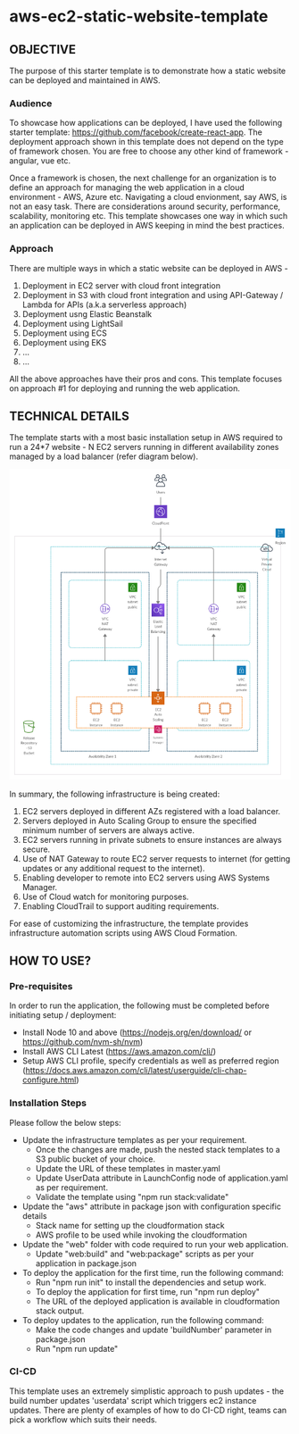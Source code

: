 # aws-ec2-static-website-template

## OBJECTIVE
The purpose of this starter template is to demonstrate how a static website can be deployed and maintained in AWS.

### Audience
To showcase how applications can be deployed, I have used the following starter template: https://github.com/facebook/create-react-app. The deployment approach shown in this template does not depend on the type of framework chosen. You are free to choose any other kind of framework - angular, vue etc.

Once a framework is chosen, the next challenge for an organization is to define an approach for managing the web application in a cloud environment - AWS, Azure etc. Navigating a cloud envionment, say AWS, is not an easy task. There are considerations around security, performance, scalability, monitoring etc. This template showcases one way in which such an application can be deployed in AWS keeping in mind the best practices.

### Approach
There are multiple ways in which a static website can be deployed in AWS -
1. Deployment in EC2 server with cloud front integration
2. Deployment in S3 with cloud front integration and using API-Gateway / Lambda for APIs (a.k.a serverless approach)
3. Deployment usng Elastic Beanstalk
4. Deployment using LightSail
5. Deployment using ECS
6. Deployment using EKS
7. ...
8. ...

All the above approaches have their pros and cons. This template focuses on approach #1 for deploying and running the web application.

## TECHNICAL DETAILS
The template starts with a most basic installation setup in AWS required to run a 24*7 website - N EC2 servers running in different availability zones managed by a load balancer (refer diagram below).

![Infrastructure Diagram](images/aws-simple-ec2-app.jpg)

In summary, the following infrastructure is being created:
1. EC2 servers deployed in different AZs registered with a load balancer.
2. Servers deployed in Auto Scaling Group to ensure the specified minimum number of servers are always active. 
3. EC2 servers running in private subnets to ensure instances are always secure.
4. Use of NAT Gateway to route EC2 server requests to internet (for getting updates or any additional request to the internet).
5. Enabling developer to remote into EC2 servers using AWS Systems Manager.
6. Use of Cloud watch for monitoring purposes.
7. Enabling CloudTrail to support auditing requirements.

For ease of customizing the infrastructure, the template provides infrastructure automation scripts using AWS Cloud Formation.

## HOW TO USE?

### Pre-requisites
In order to run the application, the following must be completed before initiating setup / deployment:
* Install Node 10 and above (https://nodejs.org/en/download/ or https://github.com/nvm-sh/nvm)
* Install AWS CLI Latest (https://aws.amazon.com/cli/)
* Setup AWS CLI profile, specify credentials as well as preferred region (https://docs.aws.amazon.com/cli/latest/userguide/cli-chap-configure.html)

### Installation Steps
Please follow the below steps:
* Update the infrastructure templates as per your requirement.
    * Once the changes are made, push the nested stack templates to a S3 public bucket of your choice.
    * Update the URL of these templates in master.yaml
    * Update UserData attribute in LaunchConfig node of application.yaml as per requirement.
    * Validate the template using "npm run stack:validate"
* Update the "aws" attribute in package json with configuration specific details
    * Stack name for setting up the cloudformation stack
    * AWS profile to be used while invoking the cloudformation 
* Update the "web" folder with code required to run your web application.
    * Update "web:build" and "web:package" scripts as per your application in package.json
* To deploy the application for the first time, run the following command:
    * Run "npm run init" to install the dependencies and setup work.
    * To deploy the application for first time, run "npm run deploy"
    * The URL of the deployed application is available in cloudformation stack output.
* To deploy updates to the application, run the following command:
    * Make the code changes and update 'buildNumber' parameter in package.json
    * Run "npm run update"

### CI-CD
This template uses an extremely simplistic approach to push updates - the build number updates 'userdata' script which triggers ec2 instance updates. There are plenty of examples of how to do CI-CD right, teams can pick a workflow which suits their needs.